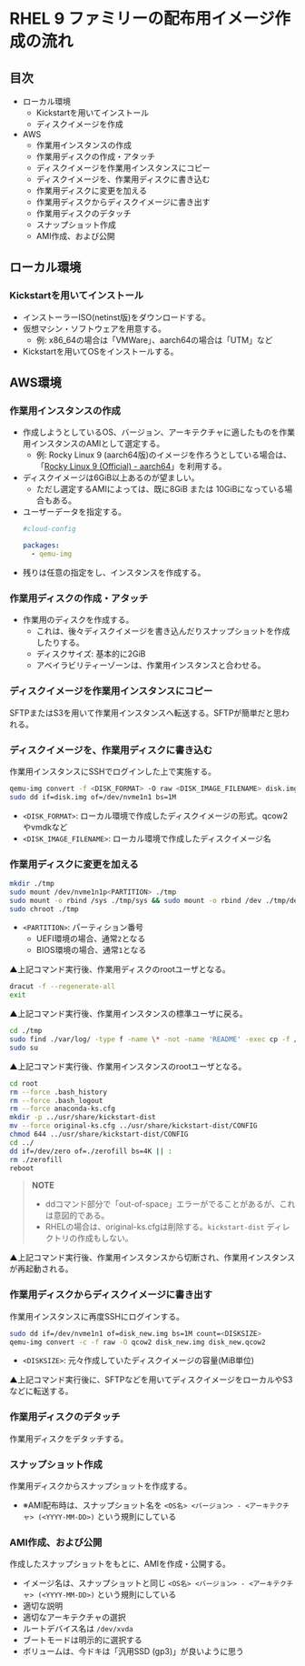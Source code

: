 # RHEL 9 ファミリーの配布用イメージ作成の流れ

## 目次

- ローカル環境
  - Kickstartを用いてインストール
  - ディスクイメージを作成
- AWS
  - 作業用インスタンスの作成
  - 作業用ディスクの作成・アタッチ
  - ディスクイメージを作業用インスタンスにコピー
  - ディスクイメージを、作業用ディスクに書き込む
  - 作業用ディスクに変更を加える
  - 作業用ディスクからディスクイメージに書き出す
  - 作業用ディスクのデタッチ
  - スナップショット作成
  - AMI作成、および公開

## ローカル環境

### Kickstartを用いてインストール

- インストーラーISO(netinst版)をダウンロードする。
- 仮想マシン・ソフトウェアを用意する。
  - 例: x86_64の場合は「VMWare」、aarch64の場合は「UTM」など
- Kickstartを用いてOSをインストールする。

## AWS環境

### 作業用インスタンスの作成

- 作成しようとしているOS、バージョン、アーキテクチャに適したものを作業用インスタンスのAMIとして選定する。
  - 例: Rocky Linux 9 (aarch64版)のイメージを作ろうとしている場合は、「[Rocky Linux 9 (Official) - aarch64](https://aws.amazon.com/marketplace/pp/prodview-6ihwigagrts66)」を利用する。
- ディスクイメージは6GiB以上あるのが望ましい。
  - ただし選定するAMIによっては、既に8GiB または 10GiBになっている場合もある。
- ユーザーデータを指定する。
  ```yaml
  #cloud-config
  
  packages:
    - qemu-img
  ```
- 残りは任意の指定をし、インスタンスを作成する。

### 作業用ディスクの作成・アタッチ

- 作業用のディスクを作成する。
  - これは、後々ディスクイメージを書き込んだりスナップショットを作成したりする。
  - ディスクサイズ: 基本的に2GiB
  - アベイラビリティーゾーンは、作業用インスタンスと合わせる。

### ディスクイメージを作業用インスタンスにコピー

SFTPまたはS3を用いて作業用インスタンスへ転送する。SFTPが簡単だと思われる。

### ディスクイメージを、作業用ディスクに書き込む

作業用インスタンスにSSHでログインした上で実施する。

```bash
qemu-img convert -f <DISK_FORMAT> -O raw <DISK_IMAGE_FILENAME> disk.img
sudo dd if=disk.img of=/dev/nvme1n1 bs=1M
```

- `<DISK_FORMAT>`: ローカル環境で作成したディスクイメージの形式。qcow2やvmdkなど
- `<DISK_IMAGE_FILENAME>`: ローカル環境で作成したディスクイメージ名

### 作業用ディスクに変更を加える

```bash
mkdir ./tmp
sudo mount /dev/nvme1n1p<PARTITION> ./tmp
sudo mount -o rbind /sys ./tmp/sys && sudo mount -o rbind /dev ./tmp/dev && sudo mount -t proc none ./tmp/proc
sudo chroot ./tmp
```

- `<PARTITION>`: パーティション番号
  - UEFI環境の場合、通常`2`となる
  - BIOS環境の場合、通常`1`となる

▲上記コマンド実行後、作業用ディスクのrootユーザとなる。

```bash
dracut -f --regenerate-all
exit
```

▲上記コマンド実行後、作業用インスタンスの標準ユーザに戻る。

```bash
cd ./tmp
sudo find ./var/log/ -type f -name \* -not -name 'README' -exec cp -f /dev/null {} \;
sudo su
```

▲上記コマンド実行後、作業用インスタンスのrootユーザとなる。

```bash
cd root
rm --force .bash_history
rm --force .bash_logout
rm --force anaconda-ks.cfg
mkdir -p ../usr/share/kickstart-dist
mv --force original-ks.cfg ../usr/share/kickstart-dist/CONFIG
chmod 644 ../usr/share/kickstart-dist/CONFIG
cd ../
dd if=/dev/zero of=./zerofill bs=4K || :
rm ./zerofill
reboot
```

> **NOTE**
> - ddコマンド部分で「out-of-space」エラーがでることがあるが、これは意図的である。
> - RHELの場合は、original-ks.cfgは削除する。`kickstart-dist` ディレクトリの作成もしない。

▲上記コマンド実行後、作業用インスタンスから切断され、作業用インスタンスが再起動される。

### 作業用ディスクからディスクイメージに書き出す

作業用インスタンスに再度SSHにログインする。

```bash
sudo dd if=/dev/nvme1n1 of=disk_new.img bs=1M count=<DISKSIZE>
qemu-img convert -c -f raw -O qcow2 disk_new.img disk_new.qcow2
```

- `<DISKSIZE>`: 元々作成していたディスクイメージの容量(MiB単位)

▲上記コマンド実行後に、SFTPなどを用いてディスクイメージをローカルやS3などに転送する。

### 作業用ディスクのデタッチ

作業用ディスクをデタッチする。

### スナップショット作成

作業用ディスクからスナップショットを作成する。

- ※AMI配布時は、スナップショット名を `<OS名> <バージョン> - <アーキテクチャ> (<YYYY-MM-DD>)` という規則にしている

### AMI作成、および公開

作成したスナップショットをもとに、AMIを作成・公開する。

- イメージ名は、スナップショットと同じ `<OS名> <バージョン> - <アーキテクチャ> (<YYYY-MM-DD>)` という規則にしている
- 適切な説明
- 適切なアーキテクチャの選択
- ルートデバイス名は `/dev/xvda`
- ブートモードは明示的に選択する
- ボリュームは、今ドキは「汎用SSD (gp3)」が良いように思う
